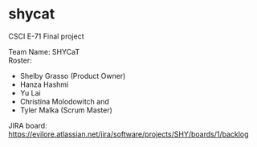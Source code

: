 # shycat
CSCI E-71 Final project

Team Name: SHYCaT  
Roster:
* Shelby Grasso (Product Owner)
* Hanza Hashmi
* Yu Lai
* Christina Molodowitch
  and
* Tyler Malka (Scrum Master)

JIRA board:   
https://evilore.atlassian.net/jira/software/projects/SHY/boards/1/backlog
